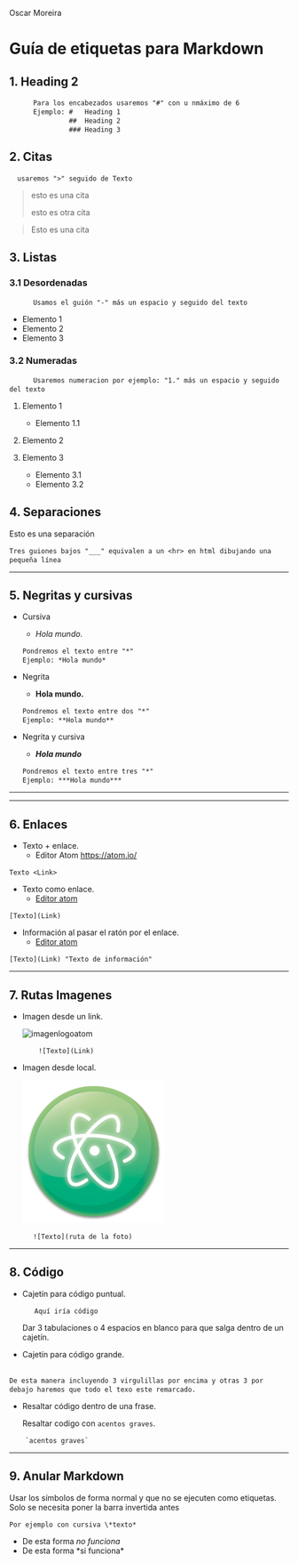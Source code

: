 Oscar Moreira

# Guía de etiquetas para Markdown

## 1. Heading 2

~~~
      Para los encabezados usaremos "#" con u nmáximo de 6
      Ejemplo: #   Heading 1
               ##  Heading 2
               ### Heading 3
~~~

## 2. Citas

~~~
  usaremos ">" seguido de Texto
~~~

> esto es una cita
>
> esto es otra cita

> Esto es una cita




## 3. Listas

### 3.1 Desordenadas

~~~
      Usamos el guión "-" más un espacio y seguido del texto
~~~

- Elemento 1
- Elemento 2
- Elemento 3


### 3.2 Numeradas

~~~
      Usaremos numeracion por ejemplo: "1." más un espacio y seguido del texto
~~~

1. Elemento 1
    - Elemento 1.1
2. Elemento 2

3. Elemento 3
    - Elemento 3.1
    - Elemento 3.2


## 4. Separaciones

Esto es una separación
~~~
Tres guiones bajos "___" equivalen a un <hr> en html dibujando una pequeña línea
~~~
___


## 5. Negritas y cursivas

- Cursiva

    - *Hola mundo.*
    ~~~
    Pondremos el texto entre "*"
    Ejemplo: *Hola mundo*
    ~~~

- Negrita

    - **Hola mundo.**
    ~~~
    Pondremos el texto entre dos "*"
    Ejemplo: **Hola mundo**
    ~~~

- Negrita y cursiva

  - ***Hola mundo***
  ~~~
  Pondremos el texto entre tres "*"
  Ejemplo: ***Hola mundo***
  ~~~

___
___


## 6. Enlaces

- Texto + enlace.
  - Editor Atom <https://atom.io/>
~~~
Texto <Link>
~~~

- Texto como enlace.
  - [Editor atom](https://atom.io/)
~~~
[Texto](Link)
~~~

- Información al pasar el ratón por el enlace.
  - [Editor atom](https://atom.io/ "Enlace para editor atom")
~~~
[Texto](Link) "Texto de información"
~~~

___

## 7. Rutas Imagenes

- Imagen desde un link.

    ![imagenlogoatom](https://www.logolynx.com/images/logolynx/52/529251d1b4dc034bee512d1e82fa67c1.png)
    ~~~
        ![Texto](Link)
    ~~~


- Imagen desde local.

    ![logoatom](Images/logoatom.png)
~~~
      ![Texto](ruta de la foto)
~~~

___

## 8. Código

- Cajetín para código puntual.

         Aquí iría código

    Dar 3 tabulaciones o 4 espacios en blanco para que salga dentro de un cajetín.

- Cajetín para código grande.

~~~

De esta manera incluyendo 3 virgulillas por encima y otras 3 por debajo haremos que todo el texo este remarcado.

~~~

- Resaltar código dentro de una frase.

  Resaltar codigo con `acentos graves`.

~~~
    `acentos graves`
~~~

___

## 9. Anular Markdown

Usar los símbolos de forma normal y que no se ejecuten como etiquetas.
Solo se necesita poner la barra invertida antes
~~~
Por ejemplo con cursiva \*texto*
~~~

- De esta forma *no funciona*
- De esta forma \*si funciona*
